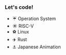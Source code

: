 ### Let's code!

+ ☔ Operation System
+ ☀️ RISC-V
+ ⚽ Linux
+ ✈️ Rust
+ ⚓ Japanese Animation


<!--
**SKTT1Ryze/SKTT1Ryze** is a ✨ _special_ ✨ repository because its `README.md` (this file) appears on your GitHub profile.
